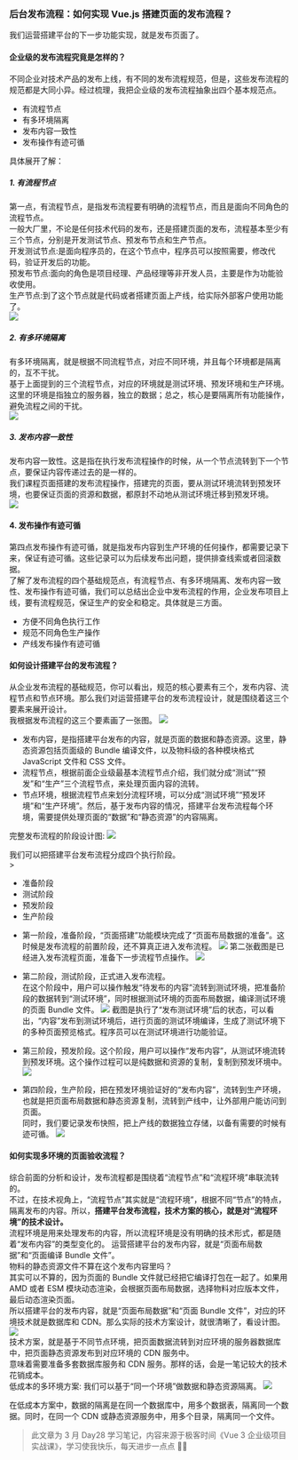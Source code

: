 ### 后台发布流程：如何实现 Vue.js 搭建页面的发布流程？

我们运营搭建平台的下一步功能实现，就是发布页面了。
<br/>

#### 企业级的发布流程究竟是怎样的？

不同企业对技术产品的发布上线，有不同的发布流程规范，但是，这些发布流程的规范都是大同小异。经过梳理，我把企业级的发布流程抽象出四个基本规范点。
<br/>

- 有流程节点
- 有多环境隔离
- 发布内容一致性
- 发布操作有迹可循
  <br/>

具体展开了解：

##### 1. 有流程节点

第一点，有流程节点，是指发布流程要有明确的流程节点，而且是面向不同角色的流程节点。<br/>
一般大厂里，不论是任何技术代码的发布，还是搭建页面的发布，流程基本至少有三个节点，分别是开发测试节点、预发布节点和生产节点。
<br/>
开发测试节点:是面向程序员的，在这个节点中，程序员可以按照需要，修改代码，验证开发后的功能。<br/>
预发布节点:面向的角色是项目经理、产品经理等非开发人员，主要是作为功能验收使用。<br/>
生产节点:到了这个节点就是代码或者搭建页面上产线，给实际外部客户使用功能了。<br/>
![](https://static001.geekbang.org/resource/image/94/da/94dc4d2f2d3913919b8d97200f1f84da.jpg?wh=4000x2250)
<br/>

##### 2. 有多环境隔离

有多环境隔离，就是根据不同流程节点，对应不同环境，并且每个环境都是隔离的，互不干扰。<br/>
基于上面提到的三个流程节点，对应的环境就是测试环境、预发环境和生产环境。这里的环境是指独立的服务器，独立的数据；总之，核心是要隔离所有功能操作，避免流程之间的干扰。<br/>
![](https://static001.geekbang.org/resource/image/12/17/1211b4676d726d7fb36729e931949d17.jpg?wh=4000x2250)

##### 3. 发布内容一致性

发布内容一致性。这是指在执行发布流程操作的时候，从一个节点流转到下一个节点，要保证内容传递过去的是一样的。
<br/>
我们课程页面搭建的发布流程操作，搭建完的页面，要从测试环境流转到预发环境，也要保证页面的资源和数据，都原封不动地从测试环境迁移到预发环境。
<br/>
![](https://static001.geekbang.org/resource/image/bd/32/bdb9212fd85d792c7bfcc73de95a6c32.jpg?wh=4000x2250)

#### 4. 发布操作有迹可循

第四点发布操作有迹可循，就是指发布内容到生产环境的任何操作，都需要记录下来，保证有迹可循。这些记录可以为后续发布出问题，提供排查线索或者回滚数据。
<br/>
了解了发布流程的四个基础规范点，有流程节点、有多环境隔离、发布内容一致性、发布操作有迹可循，我们可以总结出企业中发布流程的作用，企业发布项目上线，要有流程规范，保证生产的安全和稳定。具体就是三方面。
<br/>

- 方便不同角色执行工作
- 规范不同角色生产操作
- 产线发布操作有迹可循

#### 如何设计搭建平台的发布流程？

从企业发布流程的基础规范，你可以看出，规范的核心要素有三个，发布内容、流程节点和节点环境。那么我们对运营搭建平台的发布流程设计，就是围绕着这三个要素来展开设计。<br/>
我根据发布流程的这三个要素画了一张图。
![](https://static001.geekbang.org/resource/image/c7/d4/c7fb344fb5d8d7ebd57c9e450a1705d4.jpg?wh=4000x2361)
<br/>

- 发布内容，是指搭建平台发布的内容，就是页面的数据和静态资源。这里，静态资源包括页面级的 Bundle 编译文件，以及物料级的各种模块格式 JavaScript 文件和 CSS 文件。
- 流程节点，根据前面企业级最基本流程节点介绍，我们就分成“测试”“预发”和“生产”三个流程节点，来处理页面内容的流转。
- 节点环境，根据流程节点来划分流程环境，可以分成“测试环境”“预发环境”和“生产环境”。然后，基于发布内容的情况，搭建平台发布流程每个环境，需要提供处理页面的“数据”和“静态资源”的内容隔离。
  <br/>

完整发布流程的阶段设计图:
![](https://static001.geekbang.org/resource/image/16/f0/16eff3e523b56f42b6a7ed2e1a9c1ef0.jpeg?wh=4000x2250)
<br/>

我们可以把搭建平台发布流程分成四个执行阶段。<br/>>

- 准备阶段
- 测试阶段
- 预发阶段
- 生产阶段
  <br/>

* 第一阶段，准备阶段，“页面搭建”功能模块完成了“页面布局数据的准备”。这时候是发布流程的前置阶段，还不算真正进入发布流程。
  ![](https://static001.geekbang.org/resource/image/c1/c6/c1097c4d138d318b77b6782834d1a6c6.png?wh=1920x993)
  第二张截图是已经进入发布流程页面，准备下一步流程节点操作。
  ![](https://static001.geekbang.org/resource/image/bf/ac/bfd3b09a7fc3222f3860b832e0f916ac.png?wh=1920x920)

* 第二阶段，测试阶段，正式进入发布流程。<br/>
  在这个阶段中，用户可以操作触发“待发布的内容”流转到测试环境，把准备阶段的数据转到“测试环境”，同时根据测试环境的页面布局数据，编译测试环境的页面 Bundle 文件。
  ![](https://static001.geekbang.org/resource/image/23/e0/2314840c223c18a4d8c1ee1ae99112e0.png?wh=1920x920)
  截图是执行了“发布测试环境”后的状态，可以看出，“内容”发布到测试环境后，进行页面的测试环境编译，生成了测试环境下的多种页面预览格式。程序员可以在测试环境进行功能验证。

* 第三阶段，预发阶段。这个阶段，用户可以操作“发布内容”，从测试环境流转到预发环境。这个操作过程可以是纯数据和资源的复制，复制到预发环境中。
  ![](https://static001.geekbang.org/resource/image/79/76/79f33f71ab32308195ec284ddd0d2b76.png?wh=1920x920)

* 第四阶段，生产阶段，把在预发环境验证好的“发布内容”，流转到生产环境，也就是把页面布局数据和静态资源复制，流转到产线中，让外部用户能访问到页面。<br/>
  同时，我们要记录发布快照，把上产线的数据独立存储，以备有需要的时候有迹可循。
  ![](https://static001.geekbang.org/resource/image/b6/02/b62ec0c3881e1ec938ee5d9a72973e02.png?wh=1920x972)

#### 如何实现多环境的页面验收流程？

综合前面的分析和设计，发布流程都是围绕着“流程节点”和“流程环境”串联流转的。
<br/>
不过，在技术视角上，“流程节点”其实就是“流程环境”，根据不同“节点”的特点，隔离发布的内容。所以，<b>搭建平台发布流程，技术方案的核心，就是对“流程环境”的技术设计。</b><br/>
流程环境是用来处理发布的内容，所以流程环境是没有明确的技术形式，都是随着“发布内容”的类型变化的。 运营搭建平台的发布内容，就是“页面布局数据”和“页面编译 Bundle 文件”。
<br/>
物料的静态资源文件不算在这个发布内容里吗？<br/>
其实可以不算的，因为页面的 Bundle 文件就已经把它编译打包在一起了。如果用 AMD 或者 ESM 模块动态渲染，会根据页面布局数据，选择物料对应版本文件，最后动态渲染页面。
<br/>
所以搭建平台的发布内容，就是“页面布局数据”和“页面 Bundle 文件”，对应的环境技术就是数据库和 CDN。那么实际的技术方案设计，就很清晰了，看设计图。
![](https://static001.geekbang.org/resource/image/ee/89/ee3c91bfdf9d3364642467cf9ac94689.jpg?wh=4000x2250)
<br/>
技术方案，就是基于不同节点环境，把页面数据流转到对应环境的服务器数据库中，把页面静态资源发布到对应环境的 CDN 服务中。
<br/>
意味着需要准备多套数据库服务和 CDN 服务。那样的话，会是一笔记较大的技术花销成本。
<br/>
低成本的多环境方案: 我们可以基于“同一个环境”做数据和静态资源隔离。
![](https://static001.geekbang.org/resource/image/73/e3/73aa17218e66e271c81c1a04f26122e3.jpg?wh=4000x2605)

在低成本方案中，数据的隔离是在同一个数据库中，用多个数据表，隔离同一个数据。同时，在同一个 CDN 或静态资源服务中，用多个目录，隔离同一个文件。
<br/>

> 此文章为 3 月 Day28 学习笔记，内容来源于极客时间《Vue 3 企业级项目实战课》，学习使我快乐，每天进步一点点 💪💪
